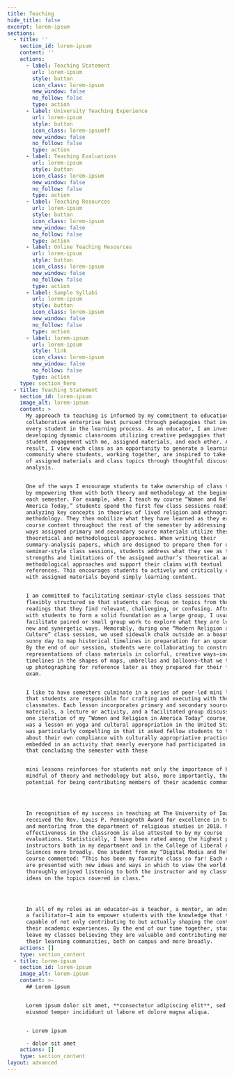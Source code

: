 ```yaml
---
title: Teaching
hide_title: false
excerpt: lorem-ipsum
sections:
  - title: ''
    section_id: lorem-ipsum
    content: ''
    actions:
      - label: Teaching Statement
        url: lorem-ipsum
        style: button
        icon_class: lorem-ipsum
        new_window: false
        no_follow: false
        type: action
      - label: University Teaching Experience
        url: lorem-ipsum
        style: button
        icon_class: lorem-ipsumff
        new_window: false
        no_follow: false
        type: action
      - label: Teaching Evaluations
        url: lorem-ipsum
        style: button
        icon_class: lorem-ipsum
        new_window: false
        no_follow: false
        type: action
      - label: Teaching Resources
        url: lorem-ipsum
        style: button
        icon_class: lorem-ipsum
        new_window: false
        no_follow: false
        type: action
      - label: Online Teaching Resources
        url: lorem-ipsum
        style: button
        icon_class: lorem-ipsum
        new_window: false
        no_follow: false
        type: action
      - label: Sample Syllabi
        url: lorem-ipsum
        style: button
        icon_class: lorem-ipsum
        new_window: false
        no_follow: false
        type: action
      - label: lorem-ipsum
        url: lorem-ipsum
        style: link
        icon_class: lorem-ipsum
        new_window: false
        no_follow: false
        type: action
    type: section_hero
  - title: Teaching Statement
    section_id: lorem-ipsum
    image_alt: lorem-ipsum
    content: >
      My approach to teaching is informed by my commitment to education as a
      collaborative enterprise best pursued through pedagogies that involve
      every student in the learning process. As an educator, I am invested in
      developing dynamic classrooms utilizing creative pedagogies that inspire
      student engagement with me, assigned materials, and each other. As a
      result, I view each class as an opportunity to generate a learning
      community where students, working together, are inspired to take ownership
      of assigned materials and class topics through thoughtful discussion and
      analysis.


      One of the ways I encourage students to take ownership of class topics is
      by empowering them with both theory and methodology at the beginning of
      each semester. For example, when I teach my course “Women and Religion in
      America Today,” students spend the first few class sessions reading and
      analyzing key concepts in theories of lived religion and ethnographic
      methodology. They then mobilize what they have learned as they explore
      course content throughout the rest of the semester by addressing various
      ways assigned primary and secondary source materials utilize these
      theoretical and methodological approaches. When writing their
      summary-analysis papers, which are designed to prepare them for our
      seminar-style class sessions, students address what they see as the
      strengths and limitations of the assigned author’s theoretical and
      methodological approaches and support their claims with textual
      references. This encourages students to actively and critically engage
      with assigned materials beyond simply learning content.


      I am committed to facilitating seminar-style class sessions that are
      flexibly structured so that students can focus on topics from the assigned
      readings that they find relevant, challenging, or confusing. After working
      with students to form a solid foundation as a large group, I usually then
      facilitate paired or small group work to explore what they are learning in
      new and synergetic ways. Memorably, during one “Modern Religion and
      Culture” class session, we used sidewalk chalk outside on a beautifully
      sunny day to map historical timelines in preparation for an upcoming exam.
      By the end of our session, students were collaborating to construct visual
      representations of class materials in colorful, creative ways—including
      timelines in the shapes of maps, umbrellas and balloons—that we then ended
      up photographing for reference later as they prepared for their final
      exam.


      I like to have semesters culminate in a series of peer-led mini lessons
      that students are responsible for crafting and executing with their
      classmates. Each lesson incorporates primary and secondary source
      materials, a lecture or activity, and a facilitated group discussion. In
      one iteration of my “Women and Religion in America Today” course, there
      was a lesson on yoga and cultural appropriation in the United States that
      was particularly compelling in that it asked fellow students to think
      about their own compliance with culturally appropriative practices
      embedded in an activity that nearly everyone had participated in. I find
      that concluding the semester with these


      mini lessons reinforces for students not only the importance of being
      mindful of theory and methodology but also, more importantly, their own
      potential for being contributing members of their academic communities.




      In recognition of my success in teaching at The University of Iowa, I
      received the Rev. Louis P. Penningroth Award for excellence in teaching
      and mentoring from the department of religious studies in 2018. My
      effectiveness in the classroom is also attested to by my course
      evaluations. Statistically, I have been rated among the highest performing
      instructors both in my department and in the College of Liberal Arts
      Sciences more broadly. One student from my “Digital Media and Religion”
      course commented: “This has been my favorite class so far! Each class we
      are presented with new ideas and ways in which to view the world. I have
      thoroughly enjoyed listening to both the instructor and my classmates’
      ideas on the topics covered in class.”




      In all of my roles as an educator—as a teacher, a mentor, an advocate, and
      a facilitator—I aim to empower students with the knowledge that they are
      capable of not only contributing to but actually shaping the contours of
      their academic experiences. By the end of our time together, students
      leave my classes believing they are valuable and contributing members of
      their learning communities, both on campus and more broadly.
    actions: []
    type: section_content
  - title: lorem-ipsum
    section_id: lorem-ipsum
    image_alt: lorem-ipsum
    content: >-
      ## Lorem ipsum


      Lorem ipsum dolor sit amet, **consectetur adipiscing elit**, sed do
      eiusmod tempor incididunt ut labore et dolore magna aliqua.


      - Lorem ipsum

      - dolor sit amet
    actions: []
    type: section_content
layout: advanced
---
```

